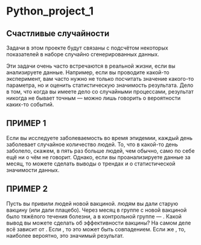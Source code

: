 # Python_project_1
## Счастливые случайности 

Задачи в этом проекте будут связаны с подсчётом некоторых показателей в наборе случайно сгенерированных данных.

Эти задачи очень часто встречаются в реальной жизни, если вы анализируете данные. Например, если вы проводите какой-то эксперимент, вам часто нужно не только посчитать значение какого-то параметра, но и оценить статистическую значимость результата. Дело в том, что когда вы имеете дело со случайными процессами, результат никогда не бывает точным — можно лишь говорить о вероятности каких-то событий.

## ПРИМЕР 1
Если вы исследуете заболеваемость во время эпидемии, каждый день заболевает случайное количество людей. То, что в какой-то день заболело, скажем, в пять раз больше людей, чем обычно, само по себе ещё ни о чём не говорит. Однако, если вы проанализируете данные за месяц, то можете сделать выводы о трендах и о статистической значимости данных.

## ПРИМЕР 2
Пусть вы привили людей новой вакциной. людям вы дали старую вакцину (или дали плацебо). Через месяц в группе с новой вакциной было тяжёлого течения болезни, а в контрольной группе — . Какой вывод вы можете сделать об эффективности вакцины? На самом деле всё зависит от . Если , то это может быть совпадением. Если же , то, наиболее вероятно, это значимый результат.
